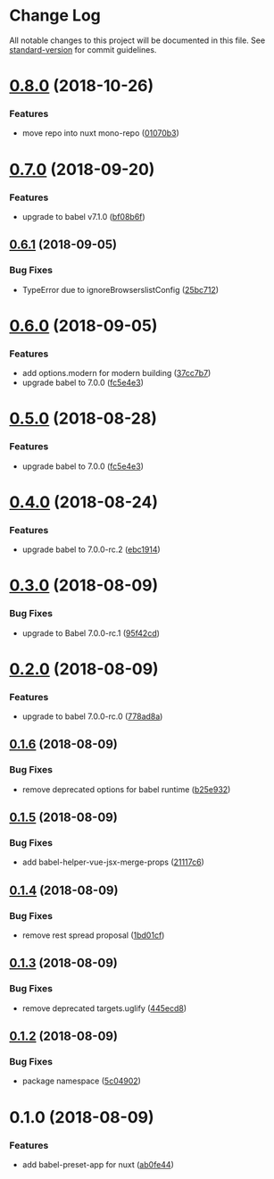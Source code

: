 # Change Log

All notable changes to this project will be documented in this file. See [standard-version](https://github.com/conventional-changelog/standard-version) for commit guidelines.

<a name="0.8.0"></a>
# [0.8.0](https://github.com/nuxt/babel-preset-app/compare/v0.7.0...v0.8.0) (2018-10-26)


### Features

* move repo into nuxt mono-repo ([01070b3](https://github.com/nuxt/babel-preset-app/commit/01070b3))



<a name="0.7.0"></a>
# [0.7.0](https://github.com/nuxt/babel-preset-app/compare/v0.6.1...v0.7.0) (2018-09-20)


### Features

* upgrade to babel v7.1.0 ([bf08b6f](https://github.com/nuxt/babel-preset-app/commit/bf08b6f))



<a name="0.6.1"></a>
## [0.6.1](https://github.com/nuxt/babel-preset-app/compare/v0.6.0...v0.6.1) (2018-09-05)


### Bug Fixes

* TypeError due to ignoreBrowserslistConfig ([25bc712](https://github.com/nuxt/babel-preset-app/commit/25bc712))



<a name="0.6.0"></a>
# [0.6.0](https://github.com/nuxt/babel-preset-app/compare/v0.4.0...v0.6.0) (2018-09-05)


### Features

* add options.modern for modern building ([37cc7b7](https://github.com/nuxt/babel-preset-app/commit/37cc7b7))
* upgrade babel to 7.0.0 ([fc5e4e3](https://github.com/nuxt/babel-preset-app/commit/fc5e4e3))



<a name="0.5.0"></a>
# [0.5.0](https://github.com/nuxt/babel-preset-app/compare/v0.4.0...v0.5.0) (2018-08-28)


### Features

* upgrade babel to 7.0.0 ([fc5e4e3](https://github.com/nuxt/babel-preset-app/commit/fc5e4e3))



<a name="0.4.0"></a>
# [0.4.0](https://github.com/nuxt/babel-preset-app/compare/v0.3.0...v0.4.0) (2018-08-24)


### Features

* upgrade babel to 7.0.0-rc.2 ([ebc1914](https://github.com/nuxt/babel-preset-app/commit/ebc1914))



<a name="0.3.0"></a>
# [0.3.0](https://github.com/nuxt/babel-preset-app/compare/v0.2.0...v0.3.0) (2018-08-09)


### Bug Fixes

* upgrade to Babel 7.0.0-rc.1 ([95f42cd](https://github.com/nuxt/babel-preset-app/commit/95f42cd))



<a name="0.2.0"></a>
# [0.2.0](https://github.com/nuxt/babel-preset-app/compare/v0.1.6...v0.2.0) (2018-08-09)


### Features

* upgrade to babel 7.0.0-rc.0 ([778ad8a](https://github.com/nuxt/babel-preset-app/commit/778ad8a))



<a name="0.1.6"></a>
## [0.1.6](https://github.com/nuxt/babel-preset-app/compare/v0.1.5...v0.1.6) (2018-08-09)


### Bug Fixes

* remove deprecated options for babel runtime ([b25e932](https://github.com/nuxt/babel-preset-app/commit/b25e932))



<a name="0.1.5"></a>
## [0.1.5](https://github.com/nuxt/babel-preset-app/compare/v0.1.4...v0.1.5) (2018-08-09)


### Bug Fixes

* add babel-helper-vue-jsx-merge-props ([21117c6](https://github.com/nuxt/babel-preset-app/commit/21117c6))



<a name="0.1.4"></a>
## [0.1.4](https://github.com/nuxt/babel-preset-app/compare/v0.1.3...v0.1.4) (2018-08-09)


### Bug Fixes

* remove rest spread proposal ([1bd01cf](https://github.com/nuxt/babel-preset-app/commit/1bd01cf))



<a name="0.1.3"></a>
## [0.1.3](https://github.com/nuxt/babel-preset-app/compare/v0.1.2...v0.1.3) (2018-08-09)


### Bug Fixes

* remove deprecated targets.uglify ([445ecd8](https://github.com/nuxt/babel-preset-app/commit/445ecd8))



<a name="0.1.2"></a>
## [0.1.2](https://github.com/nuxt/babel-preset-app/compare/v0.1.0...v0.1.2) (2018-08-09)


### Bug Fixes

* package namespace ([5c04902](https://github.com/nuxt/babel-preset-app/commit/5c04902))


<a name="0.1.0"></a>
# 0.1.0 (2018-08-09)


### Features

* add babel-preset-app for nuxt ([ab0fe44](https://github.com/nuxt/babel-preset-app/commit/ab0fe44))
